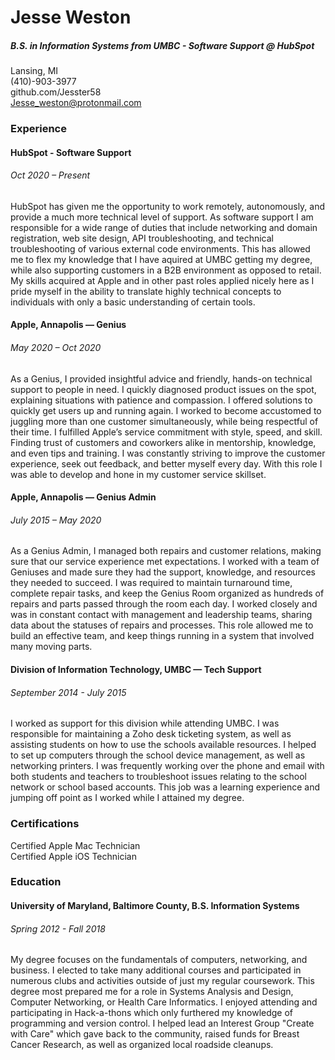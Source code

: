 <h1> Jesse Weston </h1>
<h5> B.S. in Information Systems from UMBC - Software Support @ HubSpot </h5>

Lansing, MI  
(410)-903-3977  
github.com/Jesster58<br>
Jesse_weston@protonmail.com  

<h3> Experience </h3>

<h4> HubSpot - Software Support </h4>
<h6> Oct 2020 – Present </h6>
HubSpot has given me the opportunity to work remotely, autonomously, and provide a much more technical level of support. As software support I am responsible for a wide range of duties that include networking and domain registration, web site design, API troubleshooting, and technical troubleshooting of various external code environments. This has allowed me to flex my knowledge that I have aquired at UMBC getting my degree, while also supporting customers in a B2B environment as opposed to retail. My skills acquired at Apple and in other past roles applied nicely here as I pride myself in the ability to translate highly technical concepts to individuals with only a basic understanding of certain tools.

<h4> Apple, Annapolis — Genius </h4>
<h6> May 2020 – Oct 2020 </h6>
As a Genius, I provided insightful advice and friendly, hands-on technical support to people in need. I quickly diagnosed product issues on the spot, explaining situations with patience and compassion. I offered solutions to quickly get users up and running again. I worked to become accustomed to juggling more than one customer simultaneously, while being respectful of their time. I fulfilled Apple’s service commitment with style, speed, and skill. Finding trust of customers and coworkers alike in mentorship, knowledge, and even tips and training. I was constantly striving to improve the customer experience, seek out feedback, and better myself every day. With this role I was able to develop and hone in my customer service skillset.

<h4> Apple, Annapolis — Genius Admin </h4>
<h6> July 2015 – May 2020 </h6>
As a Genius Admin, I managed both repairs and customer relations, making sure that our service experience met expectations. I worked with a team of Geniuses and made sure they had the support, knowledge, and resources they needed to succeed. I was required to maintain turnaround time, complete repair tasks, and keep the Genius Room organized as hundreds of repairs and parts passed through the room each day. I worked closely and was in constant contact with management and leadership teams, sharing data about the statuses of repairs and processes. This role allowed me to build an effective team, and keep things running in a system that involved many moving parts.

<h4> Division of Information Technology, UMBC — Tech Support </h4>
<h6> September 2014 - July 2015 </h6>
I worked as support for this division while attending UMBC. I was responsible for maintaining a Zoho desk ticketing system, as well as assisting students on how to use the schools available resources. I helped to set up computers through the school device management, as well as networking printers. I was frequently working over the phone and email with both students and teachers to troubleshoot issues relating to the school network or school based accounts. This job was a learning experience and jumping off point as I worked while I attained my degree.

<h3> Certifications </h3>

Certified Apple Mac Technician  
Certified Apple iOS Technician

<h3> Education </h3>

<h4> University of Maryland, Baltimore County, B.S. Information Systems </h4>
<h6> Spring 2012 - Fall 2018 </h6>

My degree focuses on the fundamentals of computers, networking, and business. I elected to take many additional courses and participated in numerous clubs and activities outside of just my regular coursework. This degree most prepared me for a role in Systems Analysis and Design, Computer Networking, or Health Care Informatics. I enjoyed attending and participating in Hack-a-thons which only furthered my knowledge of programming and version control. I helped lead an Interest Group "Create with Care" which gave back to the community, raised funds for Breast Cancer Research, as well as organized local roadside cleanups. 
